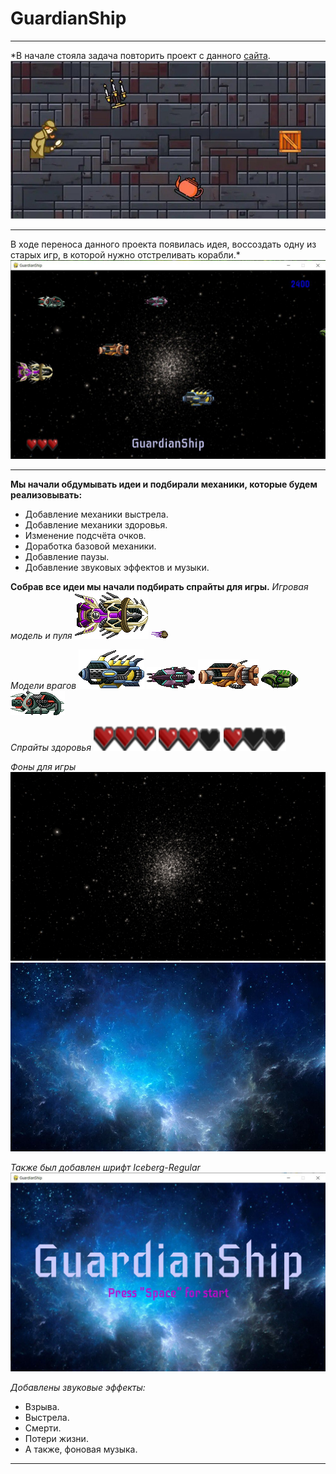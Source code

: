 # GuardianShip
---
*В начале стояла задача повторить проект с данного [сайта](https://thecode.media/sozdayom-interfeys-igry-na-python-s-pomoschyu-pygame/).
![Детектив уворачивается](Git/ProjectFirst.jpg)

---
В ходе переноса данного проекта появилась идея, воссоздать одну из старых игр, в которой нужно отстреливать корабли.*
![Game Window](Git/GameWindow.jpg)

---
**Мы начали обдумывать идеи и подбирали механики, которые будем реализовывать:**
- Добавление механики выстрела.
- Добавление механики здоровья.
- Изменение подсчёта очков.
- Доработка базовой механики.
- Добавление паузы.
- Добавление звуковых эффектов и музыки.

**Собрав все идеи мы начали подбирать спрайты для игры.**
*Игровая модель и пуля*
![hero](Game/sprite/hero/hero.png)
![shot](Game/sprite/hero/shot.png)

*Модели врагов*
![enemy_1](Game/sprite/enemy/enemy_1.png)
![enemy_2](Game/sprite/enemy/enemy_2.png)
![enemy_3](Game/sprite/enemy/enemy_3.png)
![enemy_4](Game/sprite/enemy/enemy_4.png)
![enemy_5](Game/sprite/enemy/enemy_5.png)

*Спрайты здоровья*
![heart](Game/sprite/hp/hearts.png)
![heart_2](Game/sprite/hp/hearts-1.png)
![heart_3](Game/sprite/hp/hearts-2.png)

*Фоны для игры*
![background_game](Game/background/background.jpg)
![background_start](Game/background/start-background.jpg)

*Также был добавлен шрифт Iceberg-Regular*
![font](Git/font.jpg)

*Добавлены звуковые эффекты:*
- Взрыва.
- Выстрела.
- Смерти.
- Потери жизни.
- А также, фоновая музыка.

---
